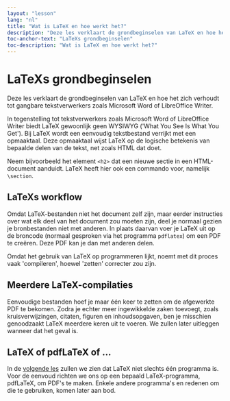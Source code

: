 ```yaml
---
layout: "lesson"
lang: "nl"
title: "Wat is LaTeX en hoe werkt het?"
description: "Deze les verklaart de grondbeginselen van LaTeX en hoe het zich verhoudt tot gangbare tekstverwerkers zoals Microsoft Word of LibreOffice Writer."
toc-anchor-text: "LaTeXs grondbeginselen"
toc-description: "Wat is LaTeX en hoe werkt het?"
---
```


# LaTeXs grondbeginselen

<span
  class="summary">Deze les verklaart de grondbeginselen van LaTeX en hoe het zich verhoudt tot gangbare tekstverwerkers zoals Microsoft Word of LibreOffice Writer.</span>

In tegenstelling tot tekstverwerkers zoals Microsoft Word of LibreOffice Writer biedt LaTeX gewoonlijk geen WYSIWYG ('What You See Is What You Get').
Bij LaTeX wordt een eenvoudig tekstbestand verrijkt met een opmaaktaal.
Deze opmaaktaal wijst LaTeX op de logische betekenis van bepaalde delen van de tekst, net zoals HTML dat doet.

Neem bijvoorbeeld het element `<h2>` dat een nieuwe sectie in een HTML-document aanduidt.
LaTeX heeft hier ook een commando voor, namelijk `\section`.

## LaTeXs workflow

Omdat LaTeX-bestanden niet het document zelf zijn, maar eerder instructies over wat elk deel van het document zou moeten zijn, deel je normaal gezien je bronbestanden niet met anderen.
In plaats daarvan voer je LaTeX uit op de broncode (normaal gesproken via het programma `pdflatex`) om een PDF te creëren.
Deze PDF kan je dan met anderen delen.

Omdat het gebruik van LaTeX op programmeren lijkt, noemt met dit proces vaak 'compileren', hoewel 'zetten' correcter zou zijn.

## Meerdere LaTeX-compilaties

Eenvoudige bestanden hoef je maar één keer te zetten om de afgewerkte PDF te bekomen.
Zodra je echter meer ingewikkelde zaken toevoegt, zoals kruisverwijzingen, citaten, figuren en inhoudsopgaven, ben je misschien genoodzaakt LaTeX meerdere keren uit te voeren.
We zullen later uitleggen wanneer dat het geval is.

## LaTeX of pdfLaTeX of ...

In de [volgende les](lesson-02) zullen we zien dat LaTeX niet slechts één programma is.
Voor de eenvoud richten we ons op een bepaald LaTeX-programma, pdfLaTeX, om PDF's te maken.
Enkele andere programma's en redenen om die te gebruiken, komen later aan bod.

